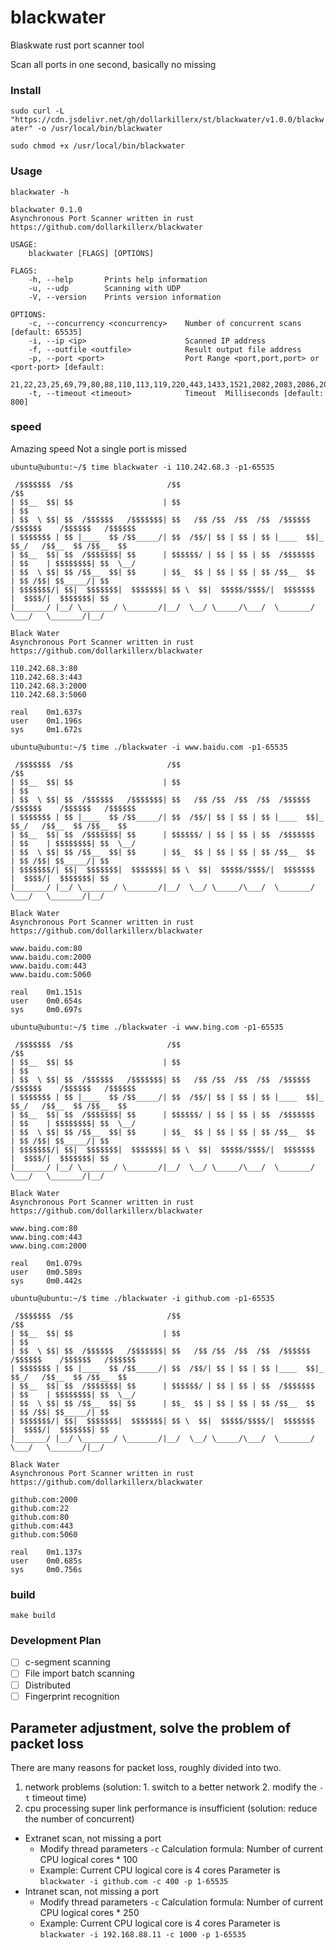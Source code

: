 # blackwater
Blaskwate rust port scanner tool

Scan all ports in one second, basically no missing
### Install
`sudo curl -L "https://cdn.jsdelivr.net/gh/dollarkillerx/st/blackwater/v1.0.0/blackwater" -o /usr/local/bin/blackwater`

`sudo chmod +x /usr/local/bin/blackwater`

### Usage
`blackwater -h`

``` 
blackwater 0.1.0
Asynchronous Port Scanner written in rust  https://github.com/dollarkillerx/blackwater

USAGE:
    blackwater [FLAGS] [OPTIONS]

FLAGS:
    -h, --help       Prints help information
    -u, --udp        Scanning with UDP
    -V, --version    Prints version information

OPTIONS:
    -c, --concurrency <concurrency>    Number of concurrent scans [default: 65535]
    -i, --ip <ip>                      Scanned IP address
    -f, --outfile <outfile>            Result output file address
    -p, --port <port>                  Port Range <port,port,port> or <port-port> [default:
                                       21,22,23,25,69,79,80,88,110,113,119,220,443,1433,1521,2082,2083,2086,2087,2095,2096,2077,2078,3306,3389,5432,6379,8080,9000,9001,9200,9300,11211,27017]
    -t, --timeout <timeout>            Timeout  Milliseconds [default: 800]
```

### speed
Amazing speed Not a single port is missed
``` 
ubuntu@ubuntu:~/$ time blackwater -i 110.242.68.3 -p1-65535

 /$$$$$$$  /$$                     /$$                                 /$$
| $$__  $$| $$                    | $$                                | $$
| $$  \ $$| $$  /$$$$$$   /$$$$$$$| $$   /$$ /$$  /$$  /$$  /$$$$$$  /$$$$$$    /$$$$$$   /$$$$$$
| $$$$$$$ | $$ |____  $$ /$$_____/| $$  /$$/| $$ | $$ | $$ |____  $$|_  $$_/   /$$__  $$ /$$__  $$
| $$__  $$| $$  /$$$$$$$| $$      | $$$$$$/ | $$ | $$ | $$  /$$$$$$$  | $$    | $$$$$$$$| $$  \__/
| $$  \ $$| $$ /$$__  $$| $$      | $$_  $$ | $$ | $$ | $$ /$$__  $$  | $$ /$$| $$_____/| $$
| $$$$$$$/| $$|  $$$$$$$|  $$$$$$$| $$ \  $$|  $$$$$/$$$$/|  $$$$$$$  |  $$$$/|  $$$$$$$| $$
|_______/ |__/ \_______/ \_______/|__/  \__/ \_____/\___/  \_______/   \___/   \_______/|__/

Black Water
Asynchronous Port Scanner written in rust
https://github.com/dollarkillerx/blackwater

110.242.68.3:80
110.242.68.3:443
110.242.68.3:2000
110.242.68.3:5060

real    0m1.637s
user    0m1.196s
sys     0m1.672s

ubuntu@ubuntu:~/$ time ./blackwater -i www.baidu.com -p1-65535
 
 /$$$$$$$  /$$                     /$$                                 /$$
| $$__  $$| $$                    | $$                                | $$
| $$  \ $$| $$  /$$$$$$   /$$$$$$$| $$   /$$ /$$  /$$  /$$  /$$$$$$  /$$$$$$    /$$$$$$   /$$$$$$
| $$$$$$$ | $$ |____  $$ /$$_____/| $$  /$$/| $$ | $$ | $$ |____  $$|_  $$_/   /$$__  $$ /$$__  $$
| $$__  $$| $$  /$$$$$$$| $$      | $$$$$$/ | $$ | $$ | $$  /$$$$$$$  | $$    | $$$$$$$$| $$  \__/
| $$  \ $$| $$ /$$__  $$| $$      | $$_  $$ | $$ | $$ | $$ /$$__  $$  | $$ /$$| $$_____/| $$
| $$$$$$$/| $$|  $$$$$$$|  $$$$$$$| $$ \  $$|  $$$$$/$$$$/|  $$$$$$$  |  $$$$/|  $$$$$$$| $$
|_______/ |__/ \_______/ \_______/|__/  \__/ \_____/\___/  \_______/   \___/   \_______/|__/

Black Water
Asynchronous Port Scanner written in rust
https://github.com/dollarkillerx/blackwater

www.baidu.com:80
www.baidu.com:2000
www.baidu.com:443
www.baidu.com:5060

real    0m1.151s
user    0m0.654s
sys     0m0.697s

ubuntu@ubuntu:~/$ time ./blackwater -i www.bing.com -p1-65535
 
 /$$$$$$$  /$$                     /$$                                 /$$
| $$__  $$| $$                    | $$                                | $$
| $$  \ $$| $$  /$$$$$$   /$$$$$$$| $$   /$$ /$$  /$$  /$$  /$$$$$$  /$$$$$$    /$$$$$$   /$$$$$$
| $$$$$$$ | $$ |____  $$ /$$_____/| $$  /$$/| $$ | $$ | $$ |____  $$|_  $$_/   /$$__  $$ /$$__  $$
| $$__  $$| $$  /$$$$$$$| $$      | $$$$$$/ | $$ | $$ | $$  /$$$$$$$  | $$    | $$$$$$$$| $$  \__/
| $$  \ $$| $$ /$$__  $$| $$      | $$_  $$ | $$ | $$ | $$ /$$__  $$  | $$ /$$| $$_____/| $$
| $$$$$$$/| $$|  $$$$$$$|  $$$$$$$| $$ \  $$|  $$$$$/$$$$/|  $$$$$$$  |  $$$$/|  $$$$$$$| $$
|_______/ |__/ \_______/ \_______/|__/  \__/ \_____/\___/  \_______/   \___/   \_______/|__/

Black Water
Asynchronous Port Scanner written in rust
https://github.com/dollarkillerx/blackwater

www.bing.com:80
www.bing.com:443
www.bing.com:2000

real    0m1.079s
user    0m0.589s
sys     0m0.442s

ubuntu@ubuntu:~/$ time ./blackwater -i github.com -p1-65535 

 /$$$$$$$  /$$                     /$$                                 /$$
| $$__  $$| $$                    | $$                                | $$
| $$  \ $$| $$  /$$$$$$   /$$$$$$$| $$   /$$ /$$  /$$  /$$  /$$$$$$  /$$$$$$    /$$$$$$   /$$$$$$
| $$$$$$$ | $$ |____  $$ /$$_____/| $$  /$$/| $$ | $$ | $$ |____  $$|_  $$_/   /$$__  $$ /$$__  $$
| $$__  $$| $$  /$$$$$$$| $$      | $$$$$$/ | $$ | $$ | $$  /$$$$$$$  | $$    | $$$$$$$$| $$  \__/
| $$  \ $$| $$ /$$__  $$| $$      | $$_  $$ | $$ | $$ | $$ /$$__  $$  | $$ /$$| $$_____/| $$
| $$$$$$$/| $$|  $$$$$$$|  $$$$$$$| $$ \  $$|  $$$$$/$$$$/|  $$$$$$$  |  $$$$/|  $$$$$$$| $$
|_______/ |__/ \_______/ \_______/|__/  \__/ \_____/\___/  \_______/   \___/   \_______/|__/

Black Water
Asynchronous Port Scanner written in rust
https://github.com/dollarkillerx/blackwater

github.com:2000
github.com:22
github.com:80
github.com:443
github.com:5060

real    0m1.137s
user    0m0.685s
sys     0m0.756s
```

### build
`make build`

### Development Plan
- [ ] c-segment scanning
- [ ] File import batch scanning
- [ ] Distributed
- [ ] Fingerprint recognition

## Parameter adjustment, solve the problem of packet loss
There are many reasons for packet loss, roughly divided into two. 
1. network problems (solution: 1. switch to a better network 2. modify the `-t` timeout time) 
2. cpu processing super link performance is insufficient (solution: reduce the number of concurrent)
- Extranet scan, not missing a port
    - Modify thread parameters `-c` Calculation formula: Number of current CPU logical cores * 100
    - Example: Current CPU logical core is 4 cores Parameter is `blackwater -i github.com -c 400 -p 1-65535 `
- Intranet scan, not missing a port
    - Modify thread parameters `-c` Calculation formula: Number of current CPU logical cores * 250
    - Example: Current CPU logical core is 4 cores Parameter is `blackwater -i 192.168.88.11 -c 1000 -p 1-65535 `
